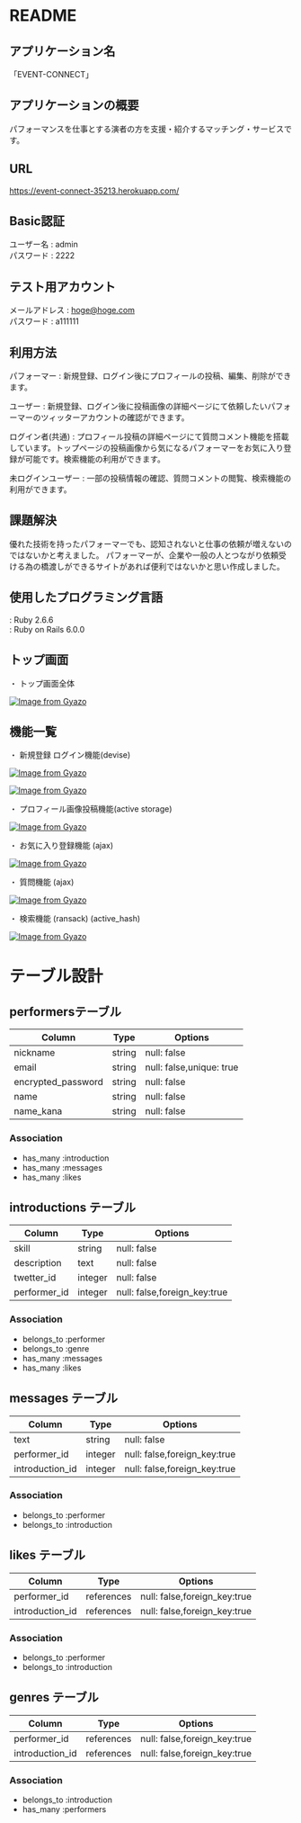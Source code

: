 # README

## アプリケーション名
「EVENT-CONNECT」


## アプリケーションの概要
パフォーマンスを仕事とする演者の方を支援・紹介するマッチング・サービスです。

## URL
https://event-connect-35213.herokuapp.com/

## Basic認証
ユーザー名 : admin  
パスワード : 2222  

## テスト用アカウント
メールアドレス : hoge@hoge.com  
パスワード : a111111  

## 利用方法

パフォーマー : 新規登録、ログイン後にプロフィールの投稿、編集、削除ができます。 

ユーザー : 新規登録、ログイン後に投稿画像の詳細ページにて依頼したいパフォーマーのツィッターアカウントの確認ができます。  

ログイン者(共通) : プロフィール投稿の詳細ページにて質問コメント機能を搭載しています。トップページの投稿画像から気になるパフォーマーをお気に入り登録が可能です。検索機能の利用ができます。

未ログインユーザー : 一部の投稿情報の確認、質問コメントの閲覧、検索機能の利用ができます。

## 課題解決
優れた技術を持ったパフォーマーでも、認知されないと仕事の依頼が増えないのではないかと考えました。
パフォーマーが、企業や一般の人とつながり依頼受ける為の橋渡しができるサイトがあれば便利ではないかと思い作成しました。 

## 使用したプログラミング言語

: Ruby 2.6.6  
: Ruby on Rails 6.0.0  


## トップ画面 

・ トップ画面全体

[![Image from Gyazo](https://i.gyazo.com/6cab46bec424d54cf45639e8250f4a6b.gif)](https://gyazo.com/6cab46bec424d54cf45639e8250f4a6b)

## 機能一覧

・ 新規登録 ログイン機能(devise)  

[![Image from Gyazo](https://i.gyazo.com/da795e5e08f138d33dbb047ec82a8063.png)](https://gyazo.com/da795e5e08f138d33dbb047ec82a8063)

[![Image from Gyazo](https://i.gyazo.com/eb8ccb936b9ecfe9a830a14c4e26e360.png)](https://gyazo.com/eb8ccb936b9ecfe9a830a14c4e26e360)

・  プロフィール画像投稿機能(active storage) 

[![Image from Gyazo](https://i.gyazo.com/a8cb7b6a219b27796d050e600090ff27.png)](https://gyazo.com/a8cb7b6a219b27796d050e600090ff27)

・  お気に入り登録機能 (ajax)  

[![Image from Gyazo](https://i.gyazo.com/0f33af9e81085c763398cc9ec3e2ad4c.gif)](https://gyazo.com/0f33af9e81085c763398cc9ec3e2ad4c)

・  質問機能 (ajax)  

[![Image from Gyazo](https://i.gyazo.com/4a4f3b967d9bbd44736b2367184ab525.gif)](https://gyazo.com/4a4f3b967d9bbd44736b2367184ab525)

・  検索機能 (ransack) (active_hash)  

[![Image from Gyazo](https://i.gyazo.com/5424112ecf770e96fed97c202d7e3def.gif)](https://gyazo.com/5424112ecf770e96fed97c202d7e3def)


# テーブル設計

## performersテーブル

| Column               | Type   | Options                  |
| -------------------- | ------ | -------------------------|
| nickname             | string | null: false              |
| email                | string | null: false,unique: true |
| encrypted_password   | string | null: false              |
| name                 | string | null: false              |
| name_kana            | string | null: false              |

### Association
 
- has_many :introduction 
- has_many :messages
- has_many :likes

## introductions テーブル

| Column         | Type    | Options                      |
| -------------- | ------- | ---------------------------- |
| skill          | string  | null: false                  |
| description    | text    | null: false                  |
| twetter_id     | integer | null: false                  |
| performer_id   | integer | null: false,foreign_key:true |


### Association

- belongs_to :performer
- belongs_to :genre
- has_many :messages
- has_many :likes

## messages テーブル

| Column          | Type    | Options                      |
| ----------------| ------- | ---------------------------- |
| text            | string  | null: false                  |
| performer_id    | integer | null: false,foreign_key:true |
| introduction_id | integer | null: false,foreign_key:true |



### Association

- belongs_to :performer
- belongs_to :introduction

## likes テーブル

| Column          | Type       | Options                      |
| ----------------| -----------| ---------------------------- |
| performer_id    | references | null: false,foreign_key:true |
| introduction_id | references | null: false,foreign_key:true |



### Association

- belongs_to :performer
- belongs_to :introduction

## genres テーブル

| Column          | Type       | Options                      |
| ----------------| -----------| ---------------------------- |
| performer_id    | references | null: false,foreign_key:true |
| introduction_id | references | null: false,foreign_key:true |



### Association

- belongs_to :introduction
- has_many :performers








